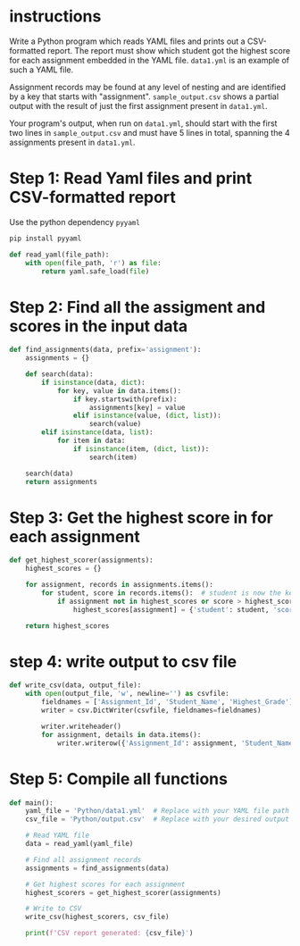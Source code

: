 # instructions
Write a Python program which reads YAML files and prints out a CSV-formatted report.
The report must show which student got the highest score for each assignment embedded in the YAML file.
`data1.yml` is an example of such a YAML file.

Assignment records may be found at any level of nesting and are identified by a key that starts with "assignment".
`sample_output.csv` shows a partial output with the result of just the first assignment present in `data1.yml`.

Your program's output, when run on `data1.yml`, should start with the first two lines in `sample_output.csv`
and must have 5 lines in total, spanning the 4 assignments present in `data1.yml`.

# Step 1: Read Yaml files and print CSV-formatted report

Use the python dependency `pyyaml`

```bash
pip install pyyaml
```

```python
def read_yaml(file_path):
    with open(file_path, 'r') as file:
        return yaml.safe_load(file)
```

# Step 2: Find all the assigment and scores in the input data

```python
def find_assignments(data, prefix='assignment'):
    assignments = {}

    def search(data):
        if isinstance(data, dict):
            for key, value in data.items():
                if key.startswith(prefix):
                    assignments[key] = value
                elif isinstance(value, (dict, list)):
                    search(value)
        elif isinstance(data, list):
            for item in data:
                if isinstance(item, (dict, list)):
                    search(item)

    search(data)
    return assignments
```

# Step 3: Get the highest score in for each assignment

```python
def get_highest_scorer(assignments):
    highest_scores = {}

    for assignment, records in assignments.items():
        for student, score in records.items():  # student is now the key, and score is the value
            if assignment not in highest_scores or score > highest_scores[assignment]['score']:
                highest_scores[assignment] = {'student': student, 'score': score}

    return highest_scores
```

# step 4: write output to csv file

```python
def write_csv(data, output_file):
    with open(output_file, 'w', newline='') as csvfile:
        fieldnames = ['Assignment_Id', 'Student_Name', 'Highest_Grade']
        writer = csv.DictWriter(csvfile, fieldnames=fieldnames)

        writer.writeheader()
        for assignment, details in data.items():
            writer.writerow({'Assignment_Id': assignment, 'Student_Name': details['student'], 'Highest_Grade': details['score']})
```


# Step 5: Compile all functions

```python
def main():
    yaml_file = 'Python/data1.yml'  # Replace with your YAML file path
    csv_file = 'Python/output.csv'  # Replace with your desired output CSV file path

    # Read YAML file
    data = read_yaml(yaml_file)

    # Find all assignment records
    assignments = find_assignments(data)

    # Get highest scores for each assignment
    highest_scorers = get_highest_scorer(assignments)

    # Write to CSV
    write_csv(highest_scorers, csv_file)

    print(f'CSV report generated: {csv_file}')
```
